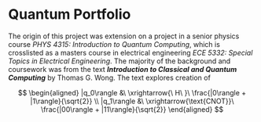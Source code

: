 # Quantum Portfolio

The origin of this project was extension on a project in a senior physics course *PHYS 4315: Introduction to Quantum Computing*, which is crosslisted as a masters course in electrical engineering *ECE 5332: Special Topics in Electrical Engineering*. The majority of the background and coursework was from the text ***Introduction to Classical and Quantum Computing*** by Thomas G. Wong. The text explores creation of 

$$
\begin{aligned}
|q_0\rangle &\ \xrightarrow{\ H\ }\ \frac{|0\rangle + |1\rangle}{\sqrt{2}} \\
|q_1\rangle &\ \xrightarrow{\text{CNOT}}\ \frac{|00\rangle + |11\rangle}{\sqrt{2}}
\end{aligned}
$$
